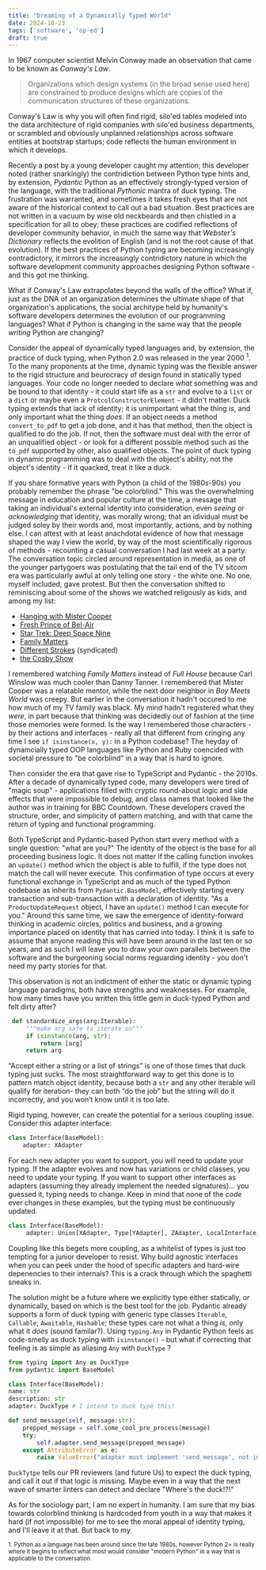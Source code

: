 ```yaml
---
title: "Dreaming of a Dynamically Typed World"
date: 2024-10-23
tags: ['software', 'op-ed']
draft: true
---
```

In 1967 computer scientist Melvin Conway made an observation that came to be known as _Conway's Law_.
> Organizations which design systems (in the broad sense used here) are constrained to produce designs which are copies of the communication structures of these organizations.

Conway's Law is why you will often find rigid, silo'ed tables modeled into the data architecture of rigid companies with silo'ed business departments, or scrambled and obviously unplanned relationships across software entities at bootstrap startups; code reflects the human environment in which it develops.

Recently a post by a young developer caught my attention; this developer noted (rather snarkingly) the contridiction between Python type hints and, by extension, _Pydantic_ Python as an effectively strongly-typed version of the language, with the traditional _Pythonic_ mantra of duck typing. The frustration was warranted, and sometimes it takes fresh eyes that are not aware of the historical context to call out a bad situation. Best practices are not written in a vacuum by wise old neckbeards and then chistled in a specification for all to obey; these practices are codified reflections of developer community behavior, in much the same way that _Webster's Dictionary_ reflects the evolition of English (and is not the root cause of that evolution). If the best practices of Python typing are becoming increasingly contradictory, it mirrors the increasingly contridictory nature in which the software development community approaches designing Python software - and this got me thinking. 

What if Conway's Law extrapolates beyond the walls of the office? What if, just as the DNA of an organization determines the ultimate shape of that organization's applications, the social architype held by humanity's software developers determines the evolution of our programming languages? What if Python is changing in the same way that the people _writing_ Python are changing? 

Consider the appeal of dynamically typed languages and, by extension, the practice of duck typing, when Python 2.0 was released in the year 2000 <sup>1</sup>. 
To the many proponents at the time, dynamic typing was the flexible answer to the rigid structure and beurocracy of design found in statically typed languages. Your code no longer needed to declare _what_ something was and be bound to that identity - it could start life as a `str` and evolve to a `list` or a `dict` or maybe even a `ProtcolConstructorElement` - it didn't matter. Duck typing extends that lack of identity; it is unimportant what the thing _is_, and only important what the thing _does_. If an object needs a method `convert_to_pdf` to get a job done, and it has that method, then the object is qualified to do the job. If not, then the software must deal with the error of an unqualified object - or look for a different possible method such as the `to_pdf` supported by other, also qualified objects. The point of duck typing in dynamic programming was to deal with the object's ability, not the object's identity - if it quacked, treat it like a duck. 

If you share formative years with Python (a child of the 1980s-90s) you probably remember the phrase "be colorblind." This was the overwhelming message in education and popular culture at the time, a message that taking an individual's external identity into consideration, even _seeing_ or _acknowledging_ that identity, was morally wrong; that an idividual must be judged soley by their words and, most importantly, actions, and by nothing else. I can attest with at least anachdotal evidence of how that message shaped the way I view the world, by way of the most scientifically rigorous of methods - recounting a casual conversation I had last week at a party. The conversation topic circled around representation in media, as one of the younger partygoers was postulating that the tail end of the TV sitcom era was particularly awful at only telling one story - the white one. No one, myself included, gave protest. But then the conversation shifted to reminiscing about some of the shows we watched religously as kids, and among my list:
 
* [Hanging with Mister Cooper](https://www.imdb.com/title/tt0103435/)
* [Fresh Prince of Bel-Air](https://www.imdb.com/title/tt0098800/)
* [Star Trek: Deep Space Nine](https://www.imdb.com/title/tt0106145/)
* [Family Matters](https://www.imdb.com/title/tt0096579/)
* [Different Strokes](https://www.imdb.com/title/tt0077003/) (syndicated)
* [the Cosby Show](https://www.imdb.com/title/tt0086687/) 

I remembered watching _Family Matters_ instead of _Full House_ because Carl Winslow was much cooler than Danny Tanner. I remembered that Mister Cooper was a relatable mentor, while the next door neighbor in _Boy Meets World_ was creepy. But earlier in the conversation it hadn't occured to me how much of my TV family was black. My mind hadn't registered what they _were_, in part because that thinking was decidedly out of fashion at the time those memories were formed. Is the way I remembered those characters - by their actions and interfaces - really all that different from cringing any time I see `if isinstance(x, y):`  in a Python codebase? The heyday of dynamcially typed OOP languages like Python and Ruby coencided with societal pressure to "be colorblind" in a way that is hard to ignore.

Then consider the era that gave rise to TypeScript and Pydantic - the 2010s. After a decade of dynamically typed code, many developers were tired of "magic soup" - applications filled with cryptic round-about logic and side effects that were impossible to debug, and class names that looked like the author was in training for BBC Countdown. These developers craved the structure, order, and simplicity of pattern matching, and with that came the return of typing and functional programming. 

Both TypeScript and Pydantic-based Python start every method with a single question: "what are you?" The identity of the object is the base for all proceeding business logic. It does not matter if the calling function invokes an `update()` method which the object is able to fulfill, if the type does not match the call will never execute. This confirmation of type occurs at every functional exchange in TypeScript and as much of the typed Python codebase as inherits from `Pydantic.BaseModel`, effectively starting every transaction and sub-transaction with a declaration of identity. "As a `ProductUpdateRequest` object, I have an `update()` method I can execute for you." 
Around this same time, we saw the emergence of identity-forward thinking in academic circles, politics and business, and a growing importance placed on identity that has carried into today. I think it is safe to assume that anyone reading this will have been around in the last ten or so years, and as such I will leave you to draw your own parallels between the software and the burgeoning social norms reguarding identity - you don't need my party stories for that.

 This observation is not an indictment of either the static or dynamic typing language paradigms, both have strengths and weaknesses. For example, how many times have you written this little gem in duck-typed Python and felt dirty after? 
```python
 def standardize_args(arg:Iterable):
     """make arg safe to iterate on"""
     if isinstance(arg, str):
         return [arg]
     return arg
```

 “Accept either a string or a list of strings” is one of those times that duck typing just sucks. The most straightforward way to get this done is to pattern match object identity, because both a `str` and any other iterable will qualify for iteration- they can both “do the job” but the string will do it incorrectly, and you won’t know until it is too late. 

Rigid typing, however, can create the potential for a serious coupling issue. Consider this adapter interface: 
```python
class Interface(BaseModel):
    adapter: XAdapter
```
 For each new adapter you want to support, you will need to update your typing. If the adapter evolves and now has variations or child classes, you need to update your typing. If you want to support other interfaces as adapters (assuming they already implement the needed signatures)… you guessed it, typing needs to change. Keep in mind that none of the _code_ ever changes in these examples, but the typing must be continuously updated. 
```python
class Interface(BaseModel):
	 adapter: Union[XAdapter, Type[YAdapter], ZAdapter, LocalInterface, Type[ExternalInterface] # this goes on, and on, and on...
```
Coupling like this begets more coupling, as a whitelist of types is just too tempting for a junior developer to resist. Why build agnostic interfaces when you can peek under the hood of specific adapters and hard-wire depenencies to their internals? This is a crack through which the spaghetti sneaks in. 

The solution might be a future where we explicitly type either statically, _or_ dynamically, based on which is the best tool for the job. Pydantic already supports a form of duck typing with generic type classes `Iterable`, `Callable`, `Awaitable`, `Hashable`;  these types care not what a thing _is_, only what it _does_ (sound familar?). Using `typing.Any` in Pydantic Python feels as code-smelly as duck typing with `isinstance()` -  but what if correcting that feeling is as simple as aliasing `Any` with `DuckType` ?
```python
from typing import Any as DuckType
from pydantic import BaseModel

class Interface(BaseModel):
name: str
description: str
adapter: DuckType # I intend to duck type this!

def send_message(self, message:str): 
    prepped_message = self.some_cool_pre_process(message)
    try: 
	    self.adapter.send_message(prepped_message) 
    except AttributeError as e:
        raise ValueError("adapter must implement 'send_message', not implemented in adapter %s", self.adapter) from e
```
`DuckTytpe` tells our PR reviewers (and future Us) to expect the duck typing, and call it out if that logic is missing. Maybe even in a way that the next wave of smarter linters can detect and declare "Where's the duck!?!"

As for the sociology part, I am no expert in humanity. I am sure that my bias towards colorblind thinking is hardcoded from youth in a way that makes it hard (if not impossible) for me to see the moral appeal of identity typing, and I'll leave it at that. But back to my 




<sub>1. Python as a language has been around since the late 1980s, however Python 2+ is really where it begins to reflect what most would consider "modern Python" in a way that is applicable to the conversation</sub>
<!--stackedit_data:
eyJoaXN0b3J5IjpbNTM4NjgzMzUwLDYyNzk0OTYzNiw1OTcxOD
c0MTIsLTE3NjQ3NTQzMDIsMTkxNzM2NDI3NCwtNzQ1OTk3Mzg2
LC02NDY1NzA0ODMsMTkxMTE1ODkzNywtNDcxOTg1NjQzLDQzNz
M0MzA2MSwtMzk5NzI0NDMzLC0xMTU2ODc0MDcwLC0xMzQ4ODg1
MjA0LC0yMTc1Njc2NTQsMTczMjk3MDA1NCwyMDE2NjEyMjU0LD
IwMTY2MTIyNTQsNTc2NjQ3ODkwLC02OTM2MDc2MTAsMTA5MDU1
MDIzOF19
-->